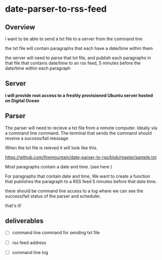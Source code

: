 # date-parser-to-rss-feed

## Overview 

i want to be able to send a txt file to a server from the command line 

the txt file will contain paragraphs that each have a date/time within them

the server will need to parse that txt file, and publish each paragraphs in that file that contains date/time to an rss feed, 
5 minutes before the date/time within each paragraph 


## Server

**i will provide root access to a freshly provisioned Ubuntu server hosted on Digital Ocean**

## Parser

The parser will need to recieve a txt file from a remote computer. Ideally via a command line command.
The terminal that sends the command should reveive a success/fail message

When the txt file is reieved it will look like this. 

https://github.com/firemountain/date-parser-to-rss/blob/master/sample.txt

Most paragraphs contain a date and time.
(see here )


For paragraphs that contain date and time,
We want to create a function that publishes the paragraph to a RSS feed 5 minutes before that date time.

there should be command line access to a log where we can see the success/fail status of the parser and scheduler.

that's it! 


## deliverables 

- [ ] command line command for sending txt file 
- [ ] rss feed address 
- [ ] command line log







